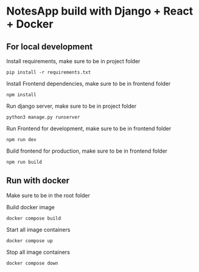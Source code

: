 # NotesApp build with Django + React + Docker

## For local development

Install requirements, make sure to be in project folder

    pip install -r requirements.txt

Install Frontend dependencies, make sure to be in frontend folder

    npm install 

Run django server, make sure to be in project folder

    python3 manage.py runserver

Run Frontend for development, make sure to be in frontend folder

    npm run dev


Build frontend for production, make sure to be in frontend folder

    npm run build

## Run with docker

Make sure to be in the root folder

Build docker image

    docker compose build

Start all image containers

    docker compose up

Stop all image containers

    docker compose down

